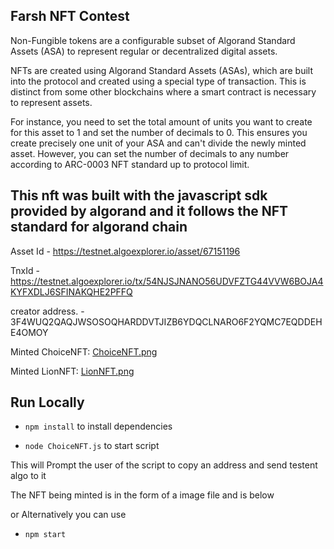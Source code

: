 ## Farsh NFT Contest
Non-Fungible tokens are a configurable subset of Algorand Standard Assets (ASA) to represent regular or decentralized digital assets.

NFTs are created using Algorand Standard Assets (ASAs), which are built into the protocol and created using a special type of transaction. This is distinct from some other blockchains where a smart contract is necessary to represent assets.

For instance, you need to set the total amount of units you want to create for this asset to 1 and set the number of decimals to 0. This ensures you create precisely one unit of your ASA and can't divide the newly minted asset. However, you can set the number of decimals to any number according to ARC-0003 NFT standard up to protocol limit.

## This nft was built with the javascript sdk provided by algorand and it follows the NFT standard for algorand chain

Asset Id - https://testnet.algoexplorer.io/asset/67151196

TnxId - https://testnet.algoexplorer.io/tx/54NJSJNANO56UDVFZTG44VVW6BOJA4KYFXDLJ6SFINAKQHE2PFFQ

creator address. - 3F4WUQ2QAQJWSOSOQHARDDVTJIZB6YDQCLNARO6F2YQMC7EQDDEHE4OMOY

Minted ChoiceNFT: [ChoiceNFT.png](https://github.com/farsh268/NFTs/blob/main/Choice_Lions_Bash/Farsh_Bash/ChoiceNFT.png)

Minted LionNFT: [LionNFT.png](https://github.com/farsh268/NFTs/blob/main/Choice_Lions_Bash/Farsh_Bash/Farsh_NFT/LionNFT%20(2).png)

## Run Locally

- `npm install` to install dependencies

- `node ChoiceNFT.js` to start script

This will Prompt the user of the script to copy an address and send testent algo to it

The NFT being minted is in the form of a image file and is below

or Alternatively you can use

- `npm start`
